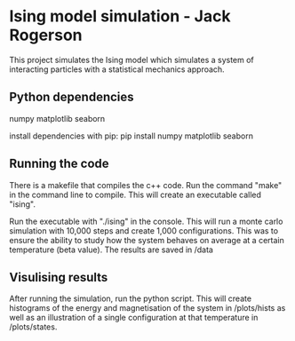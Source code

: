 # Ising model simulation - Jack Rogerson

This project simulates the Ising model which simulates a system of interacting particles with a statistical mechanics approach.

## Python dependencies
numpy
matplotlib
seaborn

install dependencies with pip:
pip install numpy matplotlib seaborn

## Running the code
There is a makefile that compiles the c++ code. Run the command "make" in the command line to compile. This will create an executable called "ising".

Run the executable with "./ising" in the console.
This will run a monte carlo simulation with 10,000 steps and create 1,000 configurations. This was to ensure the ability to study how the system behaves on average at a certain temperature (beta value).
The results are saved in /data

## Visulising results
After running the simulation, run the python script. This will create histograms of the energy and magnetisation of the system in /plots/hists as well as an illustration of a single configuration at that temperature in /plots/states.